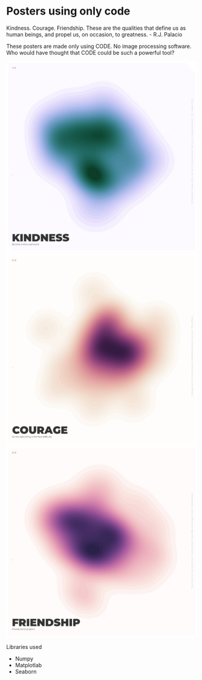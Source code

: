 # Posters using only code

Kindness. Courage. Friendship. These are the qualities that define us as human beings, and propel us, on occasion, to greatness. - R.J. Palacio

These posters are made only using CODE. No image processing software. Who would have thought that CODE could be such a powerful tool?

<img src="https://github.com/hetnagda/hello-world-25-Homework/blob/main/week04-generative-artwork/posters/poster-1-kindness.png" width="600" height="auto">
<br/>
<img src="https://github.com/hetnagda/hello-world-25-Homework/blob/main/week04-generative-artwork/posters/poster-2-courage.png" width="600" height="auto">
<br/>
<img src="https://github.com/hetnagda/hello-world-25-Homework/blob/main/week04-generative-artwork/posters/poster-3-friendship.png" width="600" height="auto">
<br/>

Libraries used
- Numpy
- Matplotlab
- Seaborn

